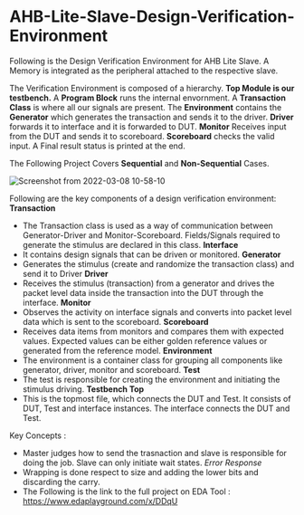 # AHB-Lite-Slave-Design-Verification-Environment
Following is the Design Verification Environment for AHB Lite Slave. 
A Memory is integrated as the peripheral attached to the respective slave.


The Verification Environment is composed of a hierarchy. 
**Top Module is our testbench.**
A **Program Block** runs the internal envornment.
A **Transaction Class** is where all our signals are present. 
The **Environment** contains the **Generator** which generates the transaction and sends it to the driver. 
**Driver** forwards it to interface and it is forwarded to DUT.
**Monitor** Receives input from the DUT and sends it to scoreboard.
**Scoreboard** checks the valid input. 
A Final result status is printed at the end.

The Following Project Covers **Sequential** and **Non-Sequential** Cases.

![Screenshot from 2022-03-08 10-58-10](https://user-images.githubusercontent.com/62382286/157176327-e0a0b5e3-f3b3-4b4d-9ca3-2832f19e1264.png)


Following are the key components of a design verification environment:
**Transaction**
- The Transaction class is used as a way of communication between Generator-Driver and
Monitor-Scoreboard. Fields/Signals required to generate the stimulus are declared in this
class.
**Interface**
- It contains design signals that can be driven or monitored.
**Generator**
- Generates the stimulus (create and randomize the transaction class) and send it to Driver
**Driver**
- Receives the stimulus (transaction) from a generator and drives the packet level data
inside the transaction into the DUT through the interface.
**Monitor**
- Observes the activity on interface signals and converts into packet level data which is
sent to the scoreboard.
**Scoreboard**
- Receives data items from monitors and compares them with expected values. Expected
values can be either golden reference values or generated from the reference model.
**Environment**
- The environment is a container class for grouping all components like generator, driver,
monitor and scoreboard.
**Test**
- The test is responsible for creating the environment and initiating the stimulus driving.
**Testbench Top**
- This is the topmost file, which connects the DUT and Test. It consists of DUT, Test and
interface instances. The interface connects the DUT and Test.


Key Concepts : 
  - Master judges how to send the trasnaction and slave is responsible for doing the job. Slave can only initiate wait states. _Error Response_
  - Wrapping is done respect to size and adding the lower bits and discarding the carry.
  - The Following is the link to the full project on EDA Tool : https://www.edaplayground.com/x/DDqU
